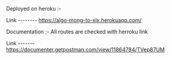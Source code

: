 Deployed on heroku :-

Link -------- https://algo-mong-to-xlx.herokuapp.com/

Documentation :- All routes are checked with herroku link

Link ------- https://documenter.getpostman.com/view/11864784/TVep87UM